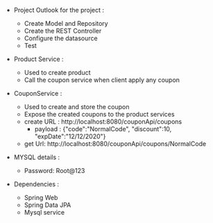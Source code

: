 - Project Outlook for the project :
	- Create Model and Repository
	- Create the REST Controller
	- Configure the datasource
	- Test

- Product Service : 
 	- Used to create product
 	- Call the coupon service when client apply any coupon

- CouponService :
 	- Used to create and store the coupon
 	- Expose the created coupons to the product services
	- create URL : http://localhost:8080/couponApi/coupons
		- payload : {"code":"NormalCode", "discount":10, "expDate":"12/12/2020"}
	- get Url: http://localhost:8080/couponApi/coupons/NormalCode

- MYSQL details :
	- Password: Root@123

- Dependencies :
	- Spring Web
	- Spring Data JPA
	- Mysql service
